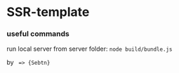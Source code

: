 # SSR-template 
### useful commands

run local server from server folder: ``node build/bundle.js``

by `` => {Sebtn}``
